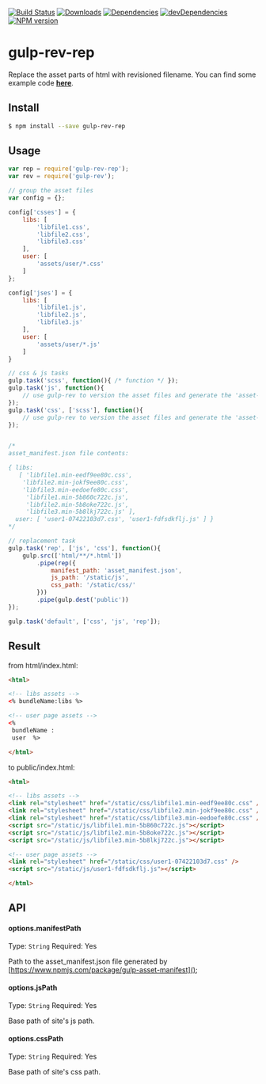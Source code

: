 [![Build Status](https://travis-ci.org/nisnaker/gulp-rev-rep.svg)](https://travis-ci.org/nisnaker/gulp-rev-rep)
[![Downloads](http://img.shields.io/npm/dm/gulp-rev-rep.svg)](https://npmjs.org/package/gulp-rev-rep)
[![Dependencies](https://david-dm.org/nisnaker/gulp-rev-rep.svg)](https://david-dm.org/nisnaker/gulp-rev-rep)
[![devDependencies](https://david-dm.org/nisnaker/gulp-rev-rep/dev-status.svg)](https://david-dm.org/nisnaker/gulp-rev-rep#info=devDependencies&view=table)
[![NPM version](https://badge.fury.io/js/gulp-rev-rep.svg)](http://badge.fury.io/js/gulp-rev-rep)

# gulp-rev-rep
Replace the asset parts of html with revisioned filename.
You can find some example code **[here](https://github.com/nisnaker/gulp-rev-rep/tree/master/demo)**.

## Install 
```sh
$ npm install --save gulp-rev-rep
```

## Usage

```js
var rep = require('gulp-rev-rep');
var rev = require('gulp-rev');

// group the asset files
var config = {};

config['csses'] = {
	libs: [
		'libfile1.css',
		'libfile2.css',
		'libfile3.css'
	],
	user: [
		'assets/user/*.css'
	]
};

config['jses'] = {
	libs: [
		'libfile1.js',
		'libfile2.js',
		'libfile3.js'
	],
	user: [
	    'assets/user/*.js'
	]
}

// css & js tasks
gulp.task('scss', function(){ /* function */ });
gulp.task('js', function(){ 
    // use gulp-rev to version the asset files and generate the 'asset-manifest.json' file
});
gulp.task('css', ['scss'], function(){
    // use gulp-rev to version the asset files and generate the 'asset-manifest.json' file
});


/*
asset_manifest.json file contents:

{ libs:
   [ 'libfile1.min-eedf9ee80c.css',
    'libfile2.min-jokf9ee80c.css',
    'libfile3.min-eedoefe80c.css',
     'libfile1.min-5b860c722c.js',
     'libfile2.min-5b8oke722c.js',
     'libfile3.min-5b8lkj722c.js' ],
  user: [ 'user1-07422103d7.css', 'user1-fdfsdkflj.js' ] }
*/

// replacement task
gulp.task('rep', ['js', 'css'], function(){
	gulp.src(['html/**/*.html'])
		.pipe(rep({
		    manifest_path: 'asset_manifest.json',
			js_path: '/static/js',
			css_path: '/static/css/'
		}))
		.pipe(gulp.dest('public'))
});

gulp.task('default', ['css', 'js', 'rep']);

```

## Result

from html/index.html:
```html
<html>

<!-- libs assets -->
<% bundleName:libs %>

<!-- user page assets -->
<% 
 bundleName :
 user  %>

</html>
```

to public/index.html:
```html
<html>

<!-- libs assets -->
<link rel="stylesheet" href="/static/css/libfile1.min-eedf9ee80c.css" />
<link rel="stylesheet" href="/static/css/libfile2.min-jokf9ee80c.css" />
<link rel="stylesheet" href="/static/css/libfile3.min-eedoefe80c.css" />
<script src="/static/js/libfile1.min-5b860c722c.js"></script>
<script src="/static/js/libfile2.min-5b8oke722c.js"></script>
<script src="/static/js/libfile3.min-5b8lkj722c.js"></script>

<!-- user page assets -->
<link rel="stylesheet" href="/static/css/user1-07422103d7.css" />
<script src="/static/js/user1-fdfsdkflj.js"></script>

</html>
```

## API


#### options.manifestPath
Type: `String`
Required: Yes

Path to the asset_manifest.json file generated by [https://www.npmjs.com/package/gulp-asset-manifest]();

#### options.jsPath
Type: `String`
Required: Yes

Base path of site's js path.

#### options.cssPath
Type: `String`
Required: Yes

Base path of site's css path.